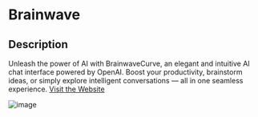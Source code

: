 # Brainwave

## Description
Unleash the power of AI with BrainwaveCurve, an elegant and intuitive AI chat interface powered by OpenAI. Boost your productivity, brainstorm ideas, or simply explore intelligent conversations — all in one seamless experience.
[Visit the Website](https://dm-brainwave.netlify.app/)

![image](https://github.com/user-attachments/assets/ac0579a4-ef41-4fc6-bf02-b56577d67121)



